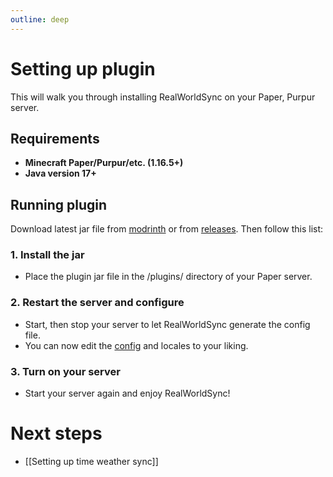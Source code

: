 ```yaml
---
outline: deep
---
```


# Setting up plugin

This will walk you through installing RealWorldSync on your Paper, Purpur server.

## Requirements
- **Minecraft Paper/Purpur/etc. (1.16.5+)**
- **Java version 17+**

## Running plugin
Download latest jar file from [modrinth](https://modrinth.com/plugin/rws) or from [releases](https://github.com/BX-Team/RealWorldSync/releases/latest). Then follow this list:

### 1. Install the jar
- Place the plugin jar file in the /plugins/ directory of your Paper server.
### 2. Restart the server and configure
- Start, then stop your server to let RealWorldSync generate the config file.
- You can now edit the [config](/realworldsync/docs/config-files) and locales to your liking.
### 3. Turn on your server
- Start your server again and enjoy RealWorldSync!

# Next steps
- [[Setting up time weather sync]]